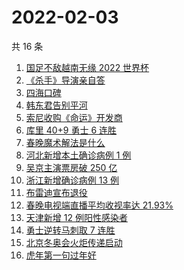 # 2022-02-03

共 16 条

<!-- BEGIN ZHIHUSEARCH -->
<!-- 最后更新时间 Thu Feb 03 2022 07:09:01 GMT+0800 (China Standard Time) -->
1. [国足不敌越南无缘 2022 世界杯](https://www.zhihu.com/search?q=国足)
1. [《杀手》导演亲自答](https://www.zhihu.com/search?q=这个杀手不太冷静)
1. [四海口碑](https://www.zhihu.com/search?q=四海)
1. [韩东君告别平河](https://www.zhihu.com/search?q=长津湖)
1. [索尼收购《命运》开发商](https://www.zhihu.com/search?q=索尼收购bungie)
1. [库里 40+9 勇士 6 连胜](https://www.zhihu.com/search?q=勇士)
1. [春晚魔术解法是什么](https://www.zhihu.com/search?q=春晚魔术解法)
1. [河北新增本土确诊病例 1 例](https://www.zhihu.com/search?q=河北疫情)
1. [吴京主演票房破 250 亿](https://www.zhihu.com/search?q=吴京主演票房)
1. [浙江新增确诊病例 13 例](https://www.zhihu.com/search?q=浙江疫情)
1. [布雷迪宣布退役](https://www.zhihu.com/search?q=布雷迪)
1. [春晚电视端直播平均收视率达 21.93%](https://www.zhihu.com/search?q=春晚收视率)
1. [天津新增 12 例阳性感染者](https://www.zhihu.com/search?q=天津疫情)
1. [勇士逆转马刺取 7 连胜](https://www.zhihu.com/search?q=勇士)
1. [北京冬奥会火炬传递启动](https://www.zhihu.com/search?q=冬奥会火炬传递)
1. [虎年第一句过年好](https://www.zhihu.com/search?q=虎年第一句过年好)
<!-- END ZHIHUSEARCH -->
